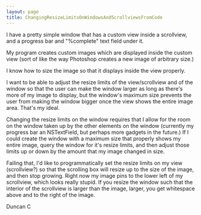 ```yaml
---
layout: page
title: ChangingResizeLimitsOnWindowsAndScrollviewsFromCode
---
```




I have a pretty simple window that has a custom view inside a scrollview, and a progress bar and "%complete" text field under it.

My program creates custom images which are displayed inside the custom view (sort of like the way Photoshop creates a new image of arbitrary size.)

I know how to size the image so that it displays inside the view properly.

I want to be able to adjust the resize limits of the view/scrollview and of the window so that the user can make the window larger as long as there's more of my image to display, but the window's maximum size prevents the user from making the window bigger once the view shows the entire image area. That's my ideal.

Changing the resize limits on the window requires that I allow for the room on the window taken up by the other elements on the window (currently my progress bar an NSTextField, but perhaps more gadgets in the future.) If I could create the window with a maximum size that properly shows my entire image, query the window for it's resize limits, and then adjust those limits up or down by the amount that my image changed in size. 

Failing that, I'd like to programmatically set the resize limits on my view (scrollview?) so that the scrolling box will resize up to the size of the image, and then stop growing. Right now my image pins to the lower left of my scrollview, which looks really stupid. If you resize the window such that the interior of the scrollview is larger than the image, larger, you get whitespace above and to the right of the image.


Duncan C

